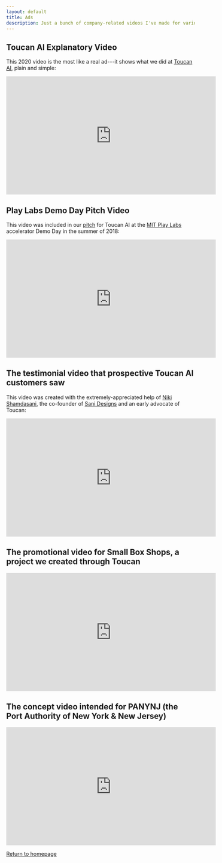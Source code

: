```yaml
---
layout: default
title: Ads
description: Just a bunch of company-related videos I've made for various reasons
---
```


## Toucan AI Explanatory Video
This 2020 video is the most like a real ad---it shows what we did at [Toucan AI](./startups/toucan-ai.html), plain and simple:

<iframe width="560" height="315" src="https://www.youtube.com/embed/k3P_awQEJtU" title="YouTube video player" frameborder="0" allow="accelerometer; autoplay; clipboard-write; encrypted-media; gyroscope; picture-in-picture" allowfullscreen></iframe>

## Play Labs Demo Day Pitch Video
This video was included in our [pitch](https://www.youtube.com/watch?v=u4ejTNQtqYY) for Toucan AI at the [MIT Play Labs](https://www.playlabs.tv) accelerator Demo Day in the summer of 2018:

<iframe width="560" height="315" src="https://www.youtube.com/embed/08TAFfKFwuw" title="YouTube video player" frameborder="0" allow="accelerometer; autoplay; clipboard-write; encrypted-media; gyroscope; picture-in-picture" allowfullscreen></iframe>

## The testimonial video that prospective Toucan AI customers saw
This video was created with the extremely-appreciated help of [Niki Shamdasani](https://www.linkedin.com/in/nikishamdasani), the co-founder of [Sani Designs](https://www.sanidesigns.com) and an early advocate of Toucan:

<iframe width="560" height="315" src="https://www.youtube.com/embed/VXDF_wyeVmI" title="YouTube video player" frameborder="0" allow="accelerometer; autoplay; clipboard-write; encrypted-media; gyroscope; picture-in-picture" allowfullscreen></iframe>

## The promotional video for Small Box Shops, a project we created through Toucan

<iframe width="560" height="315" src="https://www.youtube.com/embed/4U6EuLzGZuY" title="YouTube video player" frameborder="0" allow="accelerometer; autoplay; clipboard-write; encrypted-media; gyroscope; picture-in-picture" allowfullscreen></iframe>

## The concept video intended for PANYNJ (the Port Authority of New York & New Jersey)

<iframe width="560" height="315" src="https://www.youtube.com/embed/9-1Wc4zFrKY" title="YouTube video player" frameborder="0" allow="accelerometer; autoplay; clipboard-write; encrypted-media; gyroscope; picture-in-picture" allowfullscreen></iframe>

[Return to homepage](../)
